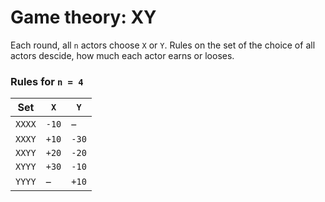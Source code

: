 # Game theory: XY

Each round, all `n` actors choose `X` or `Y`. Rules on the set of the choice of all actors descide, how much each actor earns or looses.

### Rules for `n = 4`

Set    | `X`   | `Y`
------ | ----- | ----
`XXXX` | `-10` |   –
`XXXY` | `+10` | `-30`
`XXYY` | `+20` | `-20`
`XYYY` | `+30` | `-10`
`YYYY` |   –   | `+10`
